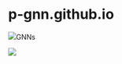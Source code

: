 # p-gnn.github.io

![](http://latex.codecogs.com/gif.latex?{^p})GNNs

![](https://latex.codecogs.com/svg.latex?{^p}\text{GNNs})
